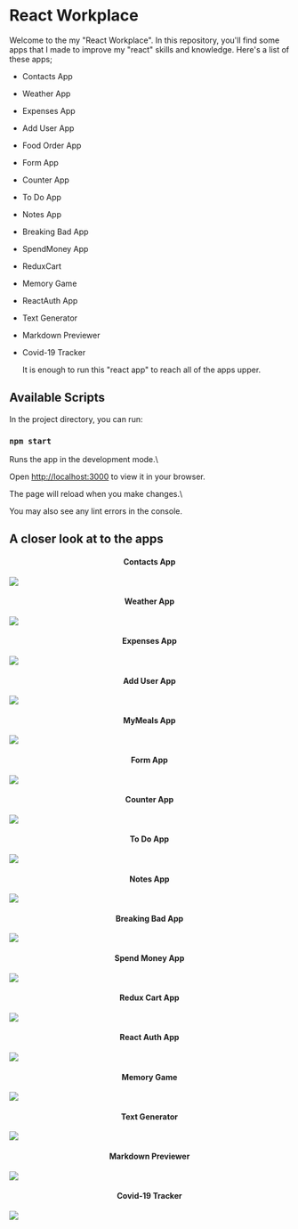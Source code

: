 # React Workplace

Welcome to the my "React Workplace". In this repository, you'll find some apps that I made to improve my "react" skills and knowledge. Here's a list of these apps;

- Contacts App
- Weather App
- Expenses App
- Add User App
- Food Order App
- Form App
- Counter App
- To Do App
- Notes App
- Breaking Bad App
- SpendMoney App
- ReduxCart
- Memory Game
- ReactAuth App
- Text Generator
- Markdown Previewer
- Covid-19 Tracker

  It is enough to run this "react app" to reach all of the apps upper.

## Available Scripts

In the project directory, you can run:

### `npm start`

Runs the app in the development mode.\

Open [http://localhost:3000](http://localhost:3000) to view it in your browser.

The page will reload when you make changes.\

You may also see any lint errors in the console.

## A closer look at to the apps

  <h4 align="center">Contacts App</h4> 
  
<img src="https://raw.githubusercontent.com/thenesern/React-Workplace/master/src/components/Assets/Images/Contacts%20App/contacts-app.png">

  <h4 align="center">Weather App</h4>

<img src="https://raw.githubusercontent.com/thenesern/React-Workplace/master/src/components/Assets/Images/Weather%20App/weather-app.png">

  <h4 align="center">Expenses App</h4>

<img src="https://raw.githubusercontent.com/thenesern/React-Workplace/master/src/components/Assets/Images/Expenses%20App/expenses-app.png">

  <h4 align="center">Add User App</h4>

<img src="https://raw.githubusercontent.com/thenesern/React-Workplace/master/src/components/Assets/Images/AddUser%20App/adduser-app.png">

  <h4 align="center">MyMeals App</h4>

<img src="https://raw.githubusercontent.com/thenesern/React-Workplace/master/src/components/Assets/Images/MyMeals%20App/mymeals-app.png">

  <h4 align="center">Form App</h4>

<img src="https://raw.githubusercontent.com/thenesern/React-Workplace/master/src/components/Assets/Images/FormApp/FormApp.png">

  <h4 align="center">Counter App</h4>

<img src="https://raw.githubusercontent.com/thenesern/React-Workplace/master/src/components/Assets/Images/ReduxCounter/CounterApp.png">

  <h4 align="center">To Do App</h4>

<img src="https://raw.githubusercontent.com/thenesern/React-Workplace/master/src/components/Assets/Images/ReduxToDoApp/ToDoApp.png">

  <h4 align="center">Notes App</h4>

<img src="https://raw.githubusercontent.com/thenesern/React-Workplace/master/src/components/Assets/Images/NotesApp/NotesApp.png">

  <h4 align="center">Breaking Bad App</h4>

<img src="https://raw.githubusercontent.com/thenesern/React-Workplace/master/src/components/Assets/Images/BreakingBadApp/BreakingBadApp.png">

  <h4 align="center">Spend Money App</h4>

<img src="https://raw.githubusercontent.com/thenesern/React-Workplace/master/src/components/Assets/Images/SpendMoneyApp/SpendMoneyApp.png">

  <h4 align="center">Redux Cart App</h4>

<img src="https://raw.githubusercontent.com/thenesern/React-Workplace/master/src/components/Assets/Images/ReduxCart/ReduxCart.png">

  <h4 align="center">React Auth App</h4>

<img src="https://raw.githubusercontent.com/thenesern/React-Workplace/master/src/components/Assets/Images/ReactAuth/ReactAuth.png">

  <h4 align="center">Memory Game</h4>

<img src="https://raw.githubusercontent.com/thenesern/React-Workplace/master/src/components/Assets/Images/MemoryGame/MemoryGame.png">

  <h4 align="center">Text Generator</h4>

<img src="https://raw.githubusercontent.com/thenesern/React-Workplace/master/src/components/Assets/Images/TextGenerator/TextGenerator.png">

  <h4 align="center">Markdown Previewer</h4>

<img src="https://raw.githubusercontent.com/thenesern/React-Workplace/master/src/components/Assets/Images/MarkdownPreviewer/MarkdownPreviewer.png">

  <h4 align="center">Covid-19 Tracker</h4>

<img src="https://raw.githubusercontent.com/thenesern/React-Workplace/master/src/components/Assets/Images/Covid19Tracker/Covid19Tracker.png">
